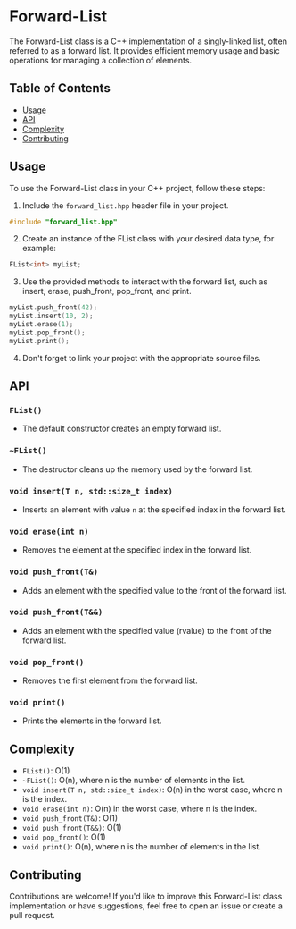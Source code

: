 # Forward-List

The Forward-List class is a C++ implementation of a singly-linked list, often referred to as a forward list. It provides efficient memory usage and basic operations for managing a collection of elements.

## Table of Contents

- [Usage](#usage)
- [API](#api)
- [Complexity](#complexity)
- [Contributing](#contributing)

## Usage

To use the Forward-List class in your C++ project, follow these steps:

1. Include the `forward_list.hpp` header file in your project.

```cpp
#include "forward_list.hpp"
```

2. Create an instance of the FList class with your desired data type, for example:
```cpp
FList<int> myList;
```

3. Use the provided methods to interact with the forward list, such as insert, erase, push_front, pop_front, and print.
```cpp
myList.push_front(42);        
myList.insert(10, 2);        
myList.erase(1);              
myList.pop_front();          
myList.print();              
```
4. Don't forget to link your project with the appropriate source files.



## API

### `FList()`

- The default constructor creates an empty forward list.

### `~FList()`

- The destructor cleans up the memory used by the forward list.

### `void insert(T n, std::size_t index)`

- Inserts an element with value `n` at the specified index in the forward list.

### `void erase(int n)`

- Removes the element at the specified index in the forward list.

### `void push_front(T&)`

- Adds an element with the specified value to the front of the forward list.

### `void push_front(T&&)`

- Adds an element with the specified value (rvalue) to the front of the forward list.

### `void pop_front()`

- Removes the first element from the forward list.

### `void print()`

- Prints the elements in the forward list.



## Complexity

- `FList()`: O(1)
- `~FList()`: O(n), where n is the number of elements in the list.
- `void insert(T n, std::size_t index)`: O(n) in the worst case, where n is the index.
- `void erase(int n)`: O(n) in the worst case, where n is the index.
- `void push_front(T&)`: O(1)
- `void push_front(T&&)`: O(1)
- `void pop_front()`: O(1)
- `void print()`: O(n), where n is the number of elements in the list.


## Contributing
Contributions are welcome! If you'd like to improve this Forward-List class implementation or have suggestions, feel free to open an issue or create a pull request.